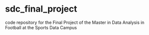 # sdc_final_project

code repository for the Final Project of the Master in Data Analysis in Football at the Sports Data Campus
